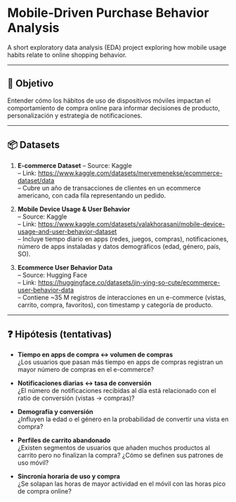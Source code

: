 # Mobile-Driven Purchase Behavior Analysis

A short exploratory data analysis (EDA) project exploring how mobile usage habits relate to online shopping behavior.

---

## 🎯 Objetivo

Entender cómo los hábitos de uso de dispositivos móviles impactan el comportamiento de compra online para informar decisiones de producto, personalización y estrategia de notificaciones.

---

## 📦 Datasets

1. **E-commerce Dataset**
   – Source: Kaggle  
   – Link: https://www.kaggle.com/datasets/mervemenekse/ecommerce-dataset/data  
   – Cubre un año de transacciones de clientes en un ecommerce americano, con cada fila representando un pedido.

2. **Mobile Device Usage & User Behavior**  
   – Source: Kaggle  
   – Link: https://www.kaggle.com/datasets/valakhorasani/mobile-device-usage-and-user-behavior-dataset  
   – Incluye tiempo diario en apps (redes, juegos, compras), notificaciones, número de apps instaladas y datos demográficos (edad, género, país, SO).

3. **Ecommerce User Behavior Data**  
   – Source: Hugging Face  
   – Link: https://huggingface.co/datasets/jin-ying-so-cute/ecommerce-user-behavior-data  
   – Contiene ~35 M registros de interacciones en un e-commerce (vistas, carrito, compra, favoritos), con timestamp y categoría de producto.


---

## ❓ Hipótesis (tentativas)

- **Tiempo en apps de compra ↔ volumen de compras**  
  ¿Los usuarios que pasan más tiempo en apps de compras registran un mayor número de compras en el e-commerce?

- **Notificaciones diarias ↔ tasa de conversión**  
  ¿El número de notificaciones recibidas al día está relacionado con el ratio de conversión (vistas → compras)?

- **Demografía y conversión**  
  ¿Influyen la edad o el género en la probabilidad de convertir una vista en compra?

- **Perfiles de carrito abandonado**  
  ¿Existen segmentos de usuarios que añaden muchos productos al carrito pero no finalizan la compra? ¿Cómo se definen sus patrones de uso móvil?

- **Sincronía horaria de uso y compra**  
  ¿Se solapan las horas de mayor actividad en el móvil con las horas pico de compra online?